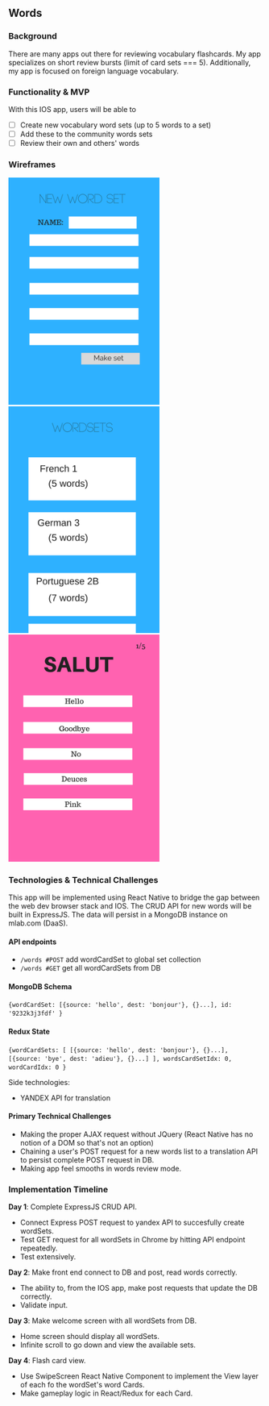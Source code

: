 ## Words

### Background

There are many apps out there for reviewing vocabulary flashcards. My app specializes on short review bursts (limit of card sets === 5). Additionally, my app is focused on foreign language vocabulary.

### Functionality & MVP

With this IOS app, users will be able to

- [ ] Create new vocabulary word sets (up to 5 words to a set)
- [ ] Add these to the community words sets
- [ ] Review their own and others' words

### Wireframes

<img src="./wireframes/1.png" width="300">

<img src="./wireframes/2.png" width="300">

<img src="./wireframes/3.png" width="300">

### Technologies & Technical Challenges

This app will be implemented using React Native to bridge the gap between the web dev browser stack and IOS. The CRUD API for new words will be built in ExpressJS. The data will persist in a MongoDB instance on mlab.com (DaaS).


#### API endpoints

- `/words #POST` add wordCardSet to global set collection
- `/words #GET` get all wordCardSets  from DB

#### MongoDB Schema

`
{wordCardSet:
	[{source: 'hello', dest: 'bonjour'}, {}...],
	id: '9232k3j3fdf'
}
`

#### Redux State

`
{wordCardSets: [
	[{source: 'hello', dest: 'bonjour'}, {}...],
	[{source: 'bye', dest: 'adieu'}, {}...]
	],
	wordsCardSetIdx: 0,
	wordCardIdx: 0
}
`

Side technologies:
- YANDEX API for translation


#### Primary Technical Challenges
- Making the proper AJAX request without JQuery (React Native has no notion of a DOM so that's not an option)
- Chaining a user's POST request for a new words list to a translation API to persist complete POST request in DB.
- Making app feel smooths in words review mode.


### Implementation Timeline

**Day 1**: Complete ExpressJS CRUD API.

- Connect Express POST request to yandex API to succesfully create wordSets.
- Test GET request for all wordSets in Chrome by hitting API endpoint repeatedly.
- Test extensively.

**Day 2**: Make front end connect to DB and post, read words correctly.

- The ability to, from the IOS app, make post requests that update the DB correctly.
- Validate input.

**Day 3**: Make welcome screen with all wordSets from DB.

- Home screen should display all wordSets.
- Infinite scroll to go down and view the available sets.

**Day 4**: Flash card view.

- Use SwipeScreen React Native Component to implement the View layer of each fo the wordSet's word Cards.
- Make gameplay logic in React/Redux for each Card.
